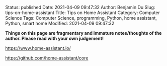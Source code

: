 Status: published
Date: 2021-04-09 09:47:32
Author: Benjamin Du
Slug: tips-on-home-assistant
Title: Tips on Home Assistant
Category: Computer Science
Tags: Computer Science, programming, Python, home assistant, Python, smart home
Modified: 2021-04-09 09:47:32

**Things on this page are fragmentary and immature notes/thoughts of the author. Please read with your own judgement!**


https://www.home-assistant.io/

https://github.com/home-assistant/core
